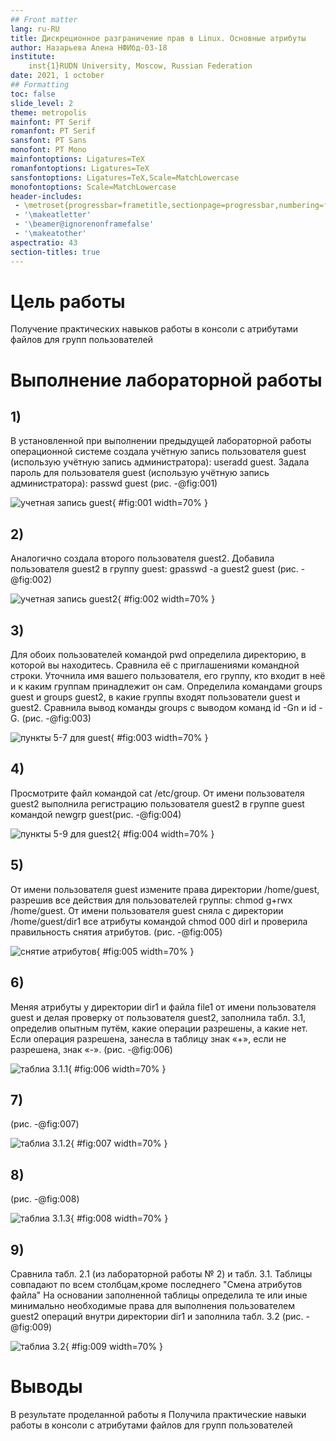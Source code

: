 ```yaml
---
## Front matter
lang: ru-RU
title: Дискреционное разграничение прав в Linux. Основные атрибуты
author: Назарьева Алена НФИбд-03-18
institute:
	inst{1}RUDN University, Moscow, Russian Federation
date: 2021, 1 october
## Formatting
toc: false
slide_level: 2
theme: metropolis
mainfont: PT Serif
romanfont: PT Serif
sansfont: PT Sans
monofont: PT Mono
mainfontoptions: Ligatures=TeX
romanfontoptions: Ligatures=TeX
sansfontoptions: Ligatures=TeX,Scale=MatchLowercase
monofontoptions: Scale=MatchLowercase
header-includes:
 - \metroset{progressbar=frametitle,sectionpage=progressbar,numbering=fraction}
 - '\makeatletter'
 - '\beamer@ignorenonframefalse'
 - '\makeatother'
aspectratio: 43
section-titles: true
---
```

# Цель работы

Получение практических навыков работы в консоли с атрибутами файлов для групп пользователей

# Выполнение лабораторной работы

## 1)
В установленной при выполнении предыдущей лабораторной работы
операционной системе создала учётную запись пользователя guest
(использую учётную запись администратора):
useradd guest. Задала пароль для пользователя guest (использую учётную запись администратора):
passwd guest (рис. -@fig:001)

![учетная запись guest](1.jpg){ #fig:001 width=70% }

## 2)
Аналогично создала второго пользователя guest2. Добавила пользователя guest2 в группу guest: gpasswd -a guest2 guest
 (рис. -@fig:002)

![учетная запись guest2](2.jpng){ #fig:002 width=70% }

## 3)
Для обоих пользователей командой pwd определила директорию, в которой вы находитесь. Сравнила её с приглашениями командной строки. Уточнила имя вашего пользователя, его группу, кто входит в неё
и к каким группам принадлежит он сам. Определила командами
groups guest и groups guest2, в какие группы входят пользователи guest и guest2. Сравнила вывод команды groups с выводом команд id -Gn и id -G.  (рис. -@fig:003)

![пункты 5-7 для guest](3.jpg){ #fig:003 width=70% }

## 4)
Просмотрите файл командой
cat /etc/group. От имени пользователя guest2 выполнила регистрацию пользователя
guest2 в группе guest командой newgrp guest(рис. -@fig:004)

![пункты 5-9 для guest2](4.jpg){ #fig:004 width=70% }

## 5)
От имени пользователя guest измените права директории /home/guest,
разрешив все действия для пользователей группы:
chmod g+rwx /home/guest. От имени пользователя guest сняла с директории /home/guest/dir1
все атрибуты командой chmod 000 dirl и проверила правильность снятия атрибутов.
(рис. -@fig:005)

![снятие атрибутов](5.png){ #fig:005 width=70% }

## 6)
Меняя атрибуты у директории dir1 и файла file1 от имени пользователя guest и делая проверку от пользователя guest2, заполнила табл. 3.1, определив опытным путём, какие операции разрешены, а какие нет. Если операция разрешена, занесла в таблицу знак «+», если не разрешена, знак «-». (рис. -@fig:006)

![таблиа 3.1.1](6.png){ #fig:006 width=70% }

## 7)
(рис. -@fig:007)

![таблиа 3.1.2](7.png){ #fig:007 width=70% }

## 8)
(рис. -@fig:008)

![таблиа 3.1.3](8.png){ #fig:008 width=70% }

## 9)

Сравнила табл. 2.1 (из лабораторной работы № 2) и табл. 3.1. Таблицы совпадают по всем столбцам,кроме последнего "Смена атрибутов файла" На основании заполненной таблицы определила
те или иные минимально необходимые права для выполнения пользователем guest2 операций внутри директории dir1 и заполнила табл. 3.2 (рис. -@fig:009)

![таблиа 3.2](9.png){ #fig:009 width=70% }

# Выводы

В результате проделанной работы я Получила практические навыки работы в консоли с атрибутами файлов для групп пользователей
